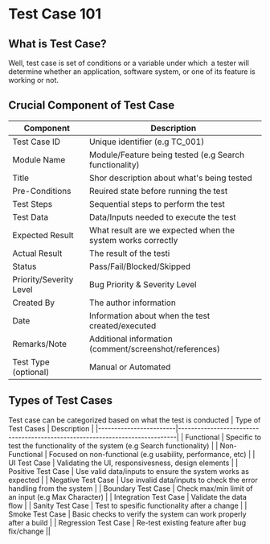 # Test Case 101

## What is Test Case?
Well, test case is set of conditions or a variable under which a tester will determine whether an application, software system, or one of its feature is working or not.

## Crucial Component of Test Case
| Component                | Description                                                 |
|--------------------------|-------------------------------------------------------------|
| Test Case ID             | Unique identifier (e.g TC_001)                              |
| Module Name              | Module/Feature being tested (e.g Search functionality)      |
| Title                    | Shor description about what's being tested                  |
| Pre-Conditions           | Reuired state before running the test                       |
| Test Steps               | Sequential steps to perform the test                        |
| Test Data                | Data/Inputs needed to execute the test                      |
| Expected Result          | What result are we expected when the system works correctly |
| Actual Result            | The result of the testi                                     |
| Status                   | Pass/Fail/Blocked/Skipped                                   |
| Priority/Severity Level  | Bug Priority & Severity Level                               |
| Created By               | The author information                                      |
| Date                     | Information about when the test created/executed            |
| Remarks/Note             | Additional information (comment/screenshot/references)      |
| Test Type (optional)     | Manual or Automated                                         |

## Types of Test Cases
Test case can be categorized based on what the test is conducted
| Type of Test Cases     | Description                                                                 |
|------------------------|-----------------------------------------------------------------------------|
| Functional             | Specific to test the functionality of the system (e.g Search functionality) |
| Non-Functional         | Focused on non-functional (e.g usability, performance, etc)                 |
| UI Test Case           | Validating the UI, responsivesness, design elements                         |
| Positive Test Case     | Use valid data/inputs to ensure the system works as expected                |
| Negative Test Case     | Use invalid data/inputs to check the error handling from the system         |
| Boundary Test Case     | Check max/min limit of an input (e.g Max Character)                         |
| Integration Test Case  | Validate the data flow                                                      |
| Sanity Test Case       | Test to spesific functionality after a change                               |
| Smoke Test Case        | Basic checks to verify the system can work properly after a build           |
| Regression Test Case   | Re-test existing feature after bug fix/change                              ||












